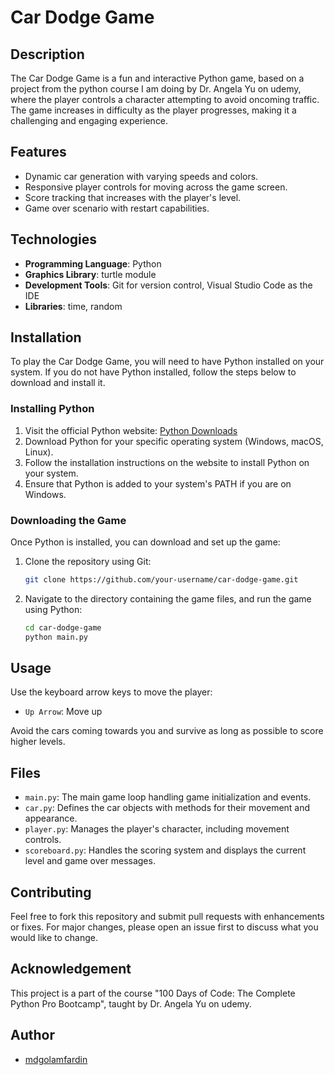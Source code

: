 # Car Dodge Game

## Description
The Car Dodge Game is a fun and interactive Python game, based on a project from the python course I am doing by Dr. Angela Yu on udemy, where the player controls a character attempting to avoid oncoming traffic. The game increases in difficulty as the player progresses, making it a challenging and engaging experience.

## Features
- Dynamic car generation with varying speeds and colors.
- Responsive player controls for moving across the game screen.
- Score tracking that increases with the player's level.
- Game over scenario with restart capabilities.

## Technologies
- **Programming Language**: Python
- **Graphics Library**: turtle module
- **Development Tools**: Git for version control, Visual Studio Code as the IDE
- **Libraries**: time, random

## Installation
To play the Car Dodge Game, you will need to have Python installed on your system. If you do not have Python installed, follow the steps below to download and install it.

### Installing Python
1. Visit the official Python website: [Python Downloads](https://www.python.org/downloads/)
2. Download Python for your specific operating system (Windows, macOS, Linux).
3. Follow the installation instructions on the website to install Python on your system.
4. Ensure that Python is added to your system's PATH if you are on Windows.

### Downloading the Game
Once Python is installed, you can download and set up the game:
1. Clone the repository using Git:
   ```bash
   git clone https://github.com/your-username/car-dodge-game.git

1. Navigate to the directory containing the game files, and run the game using Python:

   ```bash
   cd car-dodge-game
   python main.py

## Usage
Use the keyboard arrow keys to move the player:
- `Up Arrow`: Move up

Avoid the cars coming towards you and survive as long as possible to score higher levels.

## Files
- `main.py`: The main game loop handling game initialization and events.
- `car.py`: Defines the car objects with methods for their movement and appearance.
- `player.py`: Manages the player's character, including movement controls.
- `scoreboard.py`: Handles the scoring system and displays the current level and game over messages.

## Contributing
Feel free to fork this repository and submit pull requests with enhancements or fixes. For major changes, please open an issue first to discuss what you would like to change.

## Acknowledgement
This project is a part of the course "100 Days of Code: The Complete Python Pro Bootcamp", taught by Dr. Angela Yu on udemy.

## Author
- [mdgolamfardin](https://github.com/mdgolamfardin)
